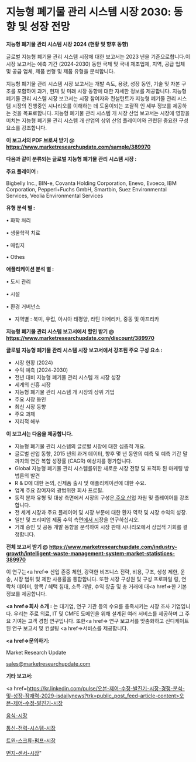 # 지능형 폐기물 관리 시스템 시장 2030: 동향 및 성장 전망

<strong>지능형 폐기물 관리 시스템 시장 2024 (현황 및 향후 동향)</strong>

글로벌 지능형 폐기물 관리 시스템 시장에 대한 보고서는 2023 년을 기준으로합니다.이 시장 보고서는 예측 기간 (2024-2030) 동안 국제 및 국내 제조업체, 지역, 공급 업체 및 공급 업체, 제품 변형 및 제품 유형을 분석합니다.

지능형 폐기물 관리 시스템 시장 보고서는 개발 속도, 용량, 성장 동인, 기술 및 자본 구조를 포함하여 과거, 현재 및 미래 시장 동향에 대한 자세한 정보를 제공합니다. 지능형 폐기물 관리 시스템 시장 보고서는 시장 참여자와 컨설턴트가 지능형 폐기물 관리 시스템 시장의 진행중인 시나리오를 이해하는 데 도움이되는 포괄적 인 세부 정보를 제공하는 것을 목표로합니다. 지능형 폐기물 관리 시스템 개 시장 산업 보고서는 시장에 영향을 미치는 지능형 폐기물 관리 시스템 개 산업의 상위 산업 플레이어와 관련된 중요한 구성 요소를 강조합니다.



<strong>이 보고서의 PDF 브로셔 받기 @ <a href=https://www.marketresearchupdate.com/sample/389970>https://www.marketresearchupdate.com/sample/389970</a></strong>



<strong>다음과 같이 분류되는 글로벌 지능형 폐기물 관리 시스템 시장 :</strong>



<strong>주요 플레이어 :</strong>

Bigbelly Inc., BIN-e, Covanta Holding Corporation, Enevo, Evoeco, IBM Corporation, Pepperl+Fuchs GmbH, Smartbin, Suez Environmental Services, Veolia Environmental Services



<strong>유형 분석 별 :</strong>

• 화학 처리

• 생물학적 치료

• 매립지

• Othes



<strong>애플리케이션 분석 별 :</strong>

• 도시 관리

• 시설

• 환경 거버넌스

<ul>
  <li>지역별 : 북미, 유럽, 아시아 태평양, 라틴 아메리카, 중동 및 아프리카</li>
</ul>


<strong>지능형 폐기물 관리 시스템 보고서에서 할인 받기 @ <a href=https://www.marketresearchupdate.com/discount/389970>https://www.marketresearchupdate.com/discount/389970</a></strong>



<strong>글로벌 지능형 폐기물 관리 시스템 시장 보고서에서 강조된 주요 구성 요소 :</strong>
<ul>
  <li>시장 현황 (2024)</li>
  <li>수익 예측 (2024-2030)</li>
  <li>전년 대비 지능형 폐기물 관리 시스템 개 시장 성장</li>
  <li>세계의 신흥 시장</li>
  <li>지능형 폐기물 관리 시스템 개 시장의 상위 기업</li>
  <li>주요 시장 동인</li>
  <li>최신 시장 동향</li>
  <li>주요 과제</li>
  <li>지리적 해부</li>
</ul>


<strong>이 보고서는 다음을 제공합니다.</strong>
<ul>
  <li>지능형 폐기물 관리 시스템의 글로벌 시장에 대한 심층적 개요.</li>
  <li>글로벌 산업 동향, 2015 년의 과거 데이터, 향후 몇 년 동안의 예측 및 예측 기간 말까지의 연간 복합 성장률 (CAGR) 예상치를 평가합니다.</li>
  <li>Global 지능형 폐기물 관리 시스템를위한 새로운 시장 전망 및 표적화 된 마케팅 방법론의 발견</li>
  <li>R &amp; D에 대한 논의, 신제품 출시 및 애플리케이션에 대한 수요.</li>
  <li>업계 주요 참여자의 광범위한 회사 프로필.</li>
  <li>동적 분자 유형 및 대상 측면에서 시장의 구성은<a href=> 주요 산</a>업 자원 및 플레이어를 강조합니다.</li>
  <li>전 세계 시장과 주요 플레이어 및 시장 부문에 대한 환자 역학 및 시장 수익의 성장.</li>
  <li>일반 및 프리미엄 제품 수익 측면<a href=>에서 시</a>장을 연구하십시오.</li>
  <li>거래 승인 및 공동 개발 동향을 분석하여 시장 판매 시나리오에서 상업적 기회를 결정합니다.</li>
</ul>



<strong>전체 보고서 받기 @ <a href=https://www.marketresearchupdate.com/industry-growth/intelligent-waste-management-system-market-statistices-389970>https://www.marketresearchupdate.com/industry-growth/intelligent-waste-management-system-market-statistices-389970</a></strong>

이 연구는<a href=> 산업 존중</a> 체인, 강력한 비즈니스 전략, 비용, 구조, 생성 제한, 운송, 시장 범위 및 제한 사용률을 통합합니다. 또한 시장 구성원 및 구성 프로파일 링, 연락처 데이터, 항목 / 혜택 침대, 소득 개발, 수익 창출 및 총 거래에 대<a href=>한 기본 </a>정보를 제공합니다.



<strong><a href=>회사 소</a>개 :</strong>
는 대기업, 연구 기관 등의 수요를 충족시키는 시장 조사 기업입니다. 우리는 주로 의료, IT 및 CMFE 도메인을 위해 설계된 여러 서비스를 제공하며 그 주요 기여는 고객 경험 연구입니다. 또한<a href=> 연구 보</a>고서를 맞춤화하고 신디케이트 된 연구 보고서 및 컨설팅 <a href=>서비스</a>를 제공합니다.



<strong><a href=>문의하기:</a></strong>

Market Research Update

sales@marketresearchupdate.com



<strong>기타 보고서:</strong>

<a href=https://kr.linkedin.com/pulse/오븐-제어-수정-발진기-시장-경쟁-분석-및-성장-잠재력-2029-isdailynews?trk=public_post_feed-article-content>오븐-제어-수정-발진기-시장</a>

<a href=https://www.linkedin.com/pulse/음식-시장-경쟁-분석-및-성장-잠재력-2029-consumer-connection-compendium-ana/>음식-시장</a>

<a href=https://www.linkedin.com/pulse/통신-전력-시스템-시장-세분화-연구-및-목표-고객2029년-isdailynews-5zyof/>통신-전력-시스템-시장</a>

<a href=https://www.linkedin.com/pulse/트윈-스크류-펌프-시장-동향-및-성장-전망-analytics-alchemy-360-analysis-9fcgf/>트윈-스크류-펌프-시장</a>

<a href=https://www.linkedin.com/pulse/먼지-센서-시장-경쟁-분석-및-성장-잠재력-2030-survey-savvy-insights-360-analysis-2sfpc/>먼지-센서-시장</a>"
